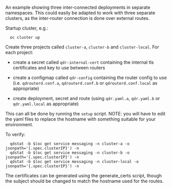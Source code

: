 An example showing three inter-connected deployments in separate
namespaces. This could easily be adapted to work with three separate
clusters, as the inter-router connection is done over external routes.

Startup cluster, e.g.:

```
  oc cluster up
```

Create three projects called `cluster-a`, `cluster-b` and
`cluster-local`. For each project:

* create a secret called `qdr-internal-cert` containing the internal
  tls certificates and key to use between routers

* create a configmap called `qdr-config` containing the router config
  to use (i.e. `qdrouterd.conf.a`, `qdrouterd.conf.b` or
  `qdrouterd.conf.local` as appropriate)

* create deployment, secret and route (using `qdr.yaml.a`,
  `qdr.yaml.b` or `qdr.yaml.local` as appropriate)

This can all be done by running the `setup` script. NOTE: you will
have to edit the yaml files to replace the hostname with something
suitable for your environment.

To verify:

```
  qdstat -b $(oc get service messaging -n cluster-a -o jsonpath='{.spec.clusterIP}') -n
  qdstat -b $(oc get service messaging -n cluster-b -o jsonpath='{.spec.clusterIP}') -n
  qdstat -b $(oc get service messaging -n cluster-local -o jsonpath='{.spec.clusterIP}') -n
```

The certificates can be generated using the generate_certs script,
though the subject should be changed to match the hostname used for
the routes.